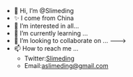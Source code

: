 - 👋 Hi, I’m @Slimeding
- ✨ I come from China
- 👀 I’m interested in all...
- 🌱 I’m currently learning ...
- 💞️ I’m looking to collaborate on ...  --->
- 📫 How to reach me ...
  + Twitter:<a href="https://twitter.com/Slimeding">Slimeding</a>
  + Email:aslimeding@gmail.com

<!---
Slimeding/Slimeding is a ✨ special ✨ repository because its `README.md` (this file) appears on your GitHub profile.
You can click the Preview link to take a look at your changes.
--->
